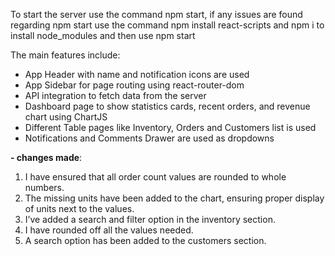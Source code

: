 To start the server use the command npm start, if any issues are found regarding npm start
use the command npm install react-scripts and npm i to install node_modules
and then use npm start

The main features include:
- App Header with name and notification icons are used
- App Sidebar for page routing using react-router-dom
- API integration to fetch data from the server
- Dashboard page to show statistics cards, recent orders, and revenue chart using ChartJS
- Different Table pages like Inventory, Orders and Customers list is used 
- Notifications and Comments Drawer are used as dropdowns

  
**- changes made**:
1. I have ensured that all order count values are rounded to whole numbers.
2. The missing units have been added to the chart, ensuring proper display of units next to the values.
3. I’ve added a search and filter option in the inventory section.
4. I have rounded off all the values needed.
5. A search option has been added to the customers section.


